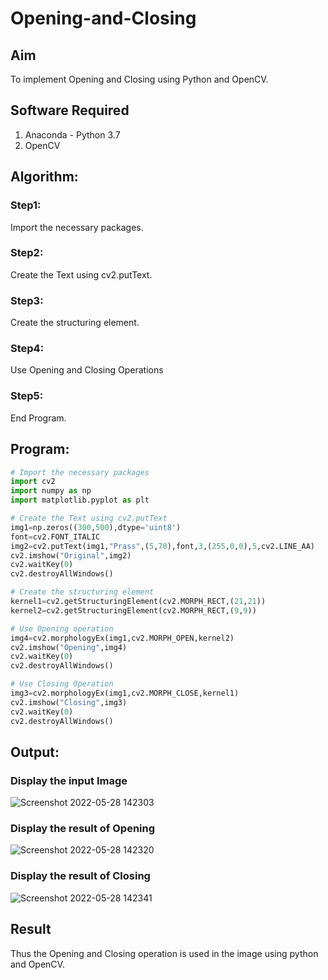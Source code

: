 # Opening-and-Closing

## Aim
To implement Opening and Closing using Python and OpenCV.

## Software Required
1. Anaconda - Python 3.7
2. OpenCV
## Algorithm:
### Step1:
Import the necessary packages.
<br>
### Step2:
Create the Text using cv2.putText.
<br>

### Step3:
Create the structuring element.
<br>

### Step4:
Use Opening and Closing Operations
<br>

### Step5:
End Program.
<br>

## Program:

``` Python
# Import the necessary packages
import cv2
import numpy as np
import matplotlib.pyplot as plt

# Create the Text using cv2.putText
img1=np.zeros((300,500),dtype='uint8')
font=cv2.FONT_ITALIC
img2=cv2.putText(img1,"Prass",(5,70),font,3,(255,0,0),5,cv2.LINE_AA)
cv2.imshow("Original",img2)
cv2.waitKey(0)
cv2.destroyAllWindows()

# Create the structuring element
kernel1=cv2.getStructuringElement(cv2.MORPH_RECT,(21,21))
kernel2=cv2.getStructuringElement(cv2.MORPH_RECT,(9,9))

# Use Opening operation
img4=cv2.morphologyEx(img1,cv2.MORPH_OPEN,kernel2)
cv2.imshow("Opening",img4)
cv2.waitKey(0)
cv2.destroyAllWindows()

# Use Closing Operation
img3=cv2.morphologyEx(img1,cv2.MORPH_CLOSE,kernel1)
cv2.imshow("Closing",img3)
cv2.waitKey(0)
cv2.destroyAllWindows()
```
## Output:

### Display the input Image
![Screenshot 2022-05-28 142303](https://user-images.githubusercontent.com/75235601/170818435-b535dd5e-9401-41b6-ac9f-dc7f1e054300.jpg)

### Display the result of Opening
![Screenshot 2022-05-28 142320](https://user-images.githubusercontent.com/75235601/170818438-6d6e9ce9-9b43-4cf0-a19d-7b432840ef82.jpg)

### Display the result of Closing
![Screenshot 2022-05-28 142341](https://user-images.githubusercontent.com/75235601/170818439-e961f60d-1dcd-4dc1-9ead-58bcd6403b8e.jpg)

## Result
Thus the Opening and Closing operation is used in the image using python and OpenCV.
